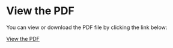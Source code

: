 # View the PDF

You can view or download the PDF file by clicking the link below:

[View the PDF](./en.subjects/en.subject.CPP02.pdf)